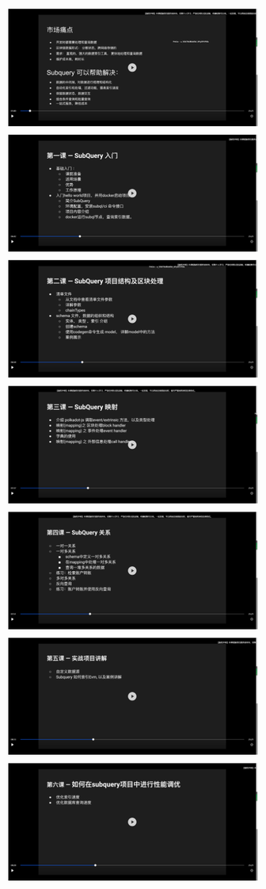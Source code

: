 ![](./img/2022-01-14-10-20-53.png)      

![](./img/2022-01-14-10-28-42.png)      

![](./img/2022-01-14-10-29-03.png)      

![](./img/2022-01-14-10-29-48.png)      

![](./img/2022-01-14-10-30-06.png)      

![](./img/2022-01-14-10-30-29.png)      

![](./img/2022-01-14-10-31-17.png)
